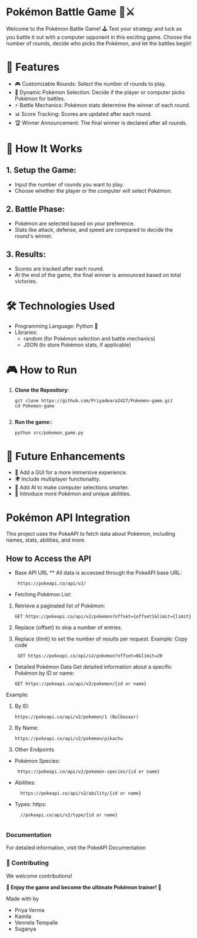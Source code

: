 # Pokémon Battle Game 🐾⚔️
Welcome to the Pokémon Battle Game! 🕹️ Test your strategy and luck as you battle it out with a computer opponent in this exciting game. Choose the number of rounds, decide who picks the Pokémon, and let the battles begin!

# 🌟 Features
* 🎮 Customizable Rounds: Select the number of rounds to play.
* 🤖 Dynamic Pokémon Selection: Decide if the player or computer picks Pokémon for battles.
* ⚡ Battle Mechanics: Pokémon stats determine the winner of each round.
* 📊 Score Tracking: Scores are updated after each round.
* 🏆 Winner Announcement: The final winner is declared after all rounds.

# 🚀 How It Works

## 1. Setup the Game:
* Input the number of rounds you want to play.
* Choose whether the player or the computer will select Pokémon.

## 2. Battle Phase:
* Pokémon are selected based on your preference.
* Stats like attack, defense, and speed are compared to decide the round's winner.

## 3. Results:
* Scores are tracked after each round.
* At the end of the game, the final winner is announced based on total victories.


# 🛠️ Technologies Used
* Programming Language: Python 🐍
* Libraries:
  * random (for Pokémon selection and battle mechanics)
  * JSON (to store Pokémon stats, if applicable)

# 🎮 How to Run
1. **Clone the Repository**: 
   ```shell
   git clone https://github.com/Priyadeara2427/Pokemon-game.git
   cd Pokemon-game


2. **Run the game:**:
   ```shell
   python src/pokemon_game.py

# 🔮 Future Enhancements
* 🎨 Add a GUI for a more immersive experience.
* 🌍 Include multiplayer functionality.
* 🧠 Add AI to make computer selections smarter.
* 🐉 Introduce more Pokémon and unique abilities.

# Pokémon API Integration
This project uses the PokeAPI to fetch data about Pokémon, including names, stats, abilities, and more.

## How to Access the API
* Base API URL
** All data is accessed through the PokeAPI base URL:
   ```shell
    https://pokeapi.co/api/v2/
   
* Fetching Pokémon List:
1. Retrieve a paginated list of Pokémon:
    ```shell
   GET https://pokeapi.co/api/v2/pokemon?offset={offset}&limit={limit}
   
2. Replace {offset} to skip a number of entries.
  
3. Replace {limit} to set the number of results per request.
Example:
Copy code
   ```shell
    GET https://pokeapi.co/api/v2/pokemon?offset=0&limit=20

* Detailed Pokémon Data
Get detailed information about a specific Pokémon by ID or name:
   ```shell
  GET https://pokeapi.co/api/v2/pokemon/{id or name}

Example:
1. By ID:
    ```shell
    https://pokeapi.co/api/v2/pokemon/1 (Bulbasaur)
2. By Name:
    ```shell
    https://pokeapi.co/api/v2/pokemon/pikachu
    
3. Other Endpoints
* Pokémon Species:
   ```shell
    https://pokeapi.co/api/v2/pokemon-species/{id or name}
* Abilities: 
   ```shell
     https://pokeapi.co/api/v2/ability/{id or name}

* Types: https:
    ```shell
      //pokeapi.co/api/v2/type/{id or name}
      
### Documentation
For detailed information, visit the PokeAPI Documentation

### 🤝 Contributing
We welcome contributions! 

**🎉 Enjoy the game and become the ultimate Pokémon trainer! 🎉**

Made with by
* Priya Verma
* Kamila
* Vennela Tempalle
* Suganya

